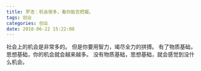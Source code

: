 ```yaml
---
title: 罗浩：机会很多，看你能否把握。
tags: 创业
categories: 创业
date: 2018-06-22 15:22:08
---
```


社会上的机会是非常多的。
但是你要用智力，竭尽全力的拼搏。
有了物质基础，思想基础，你的机会就会越来越多。
没有物质基础，思想基础，就会感觉到没什么机会。



